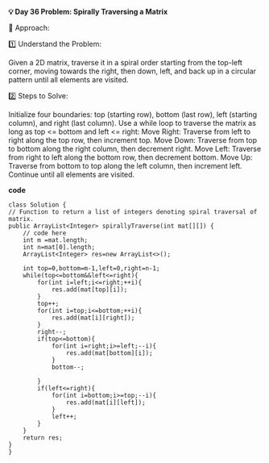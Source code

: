
**💡 Day 36 Problem: Spirally Traversing a Matrix**

🧠 Approach:

1️⃣ Understand the Problem:

Given a 2D matrix, traverse it in a spiral order starting from the top-left corner, moving towards the right, then down, left, and back up in a circular pattern until all elements are visited.

2️⃣ Steps to Solve:

Initialize four boundaries:
top (starting row), bottom (last row), left (starting column), and right (last column).
Use a while loop to traverse the matrix as long as top <= bottom and left <= right:
Move Right: Traverse from left to right along the top row, then increment top.
Move Down: Traverse from top to bottom along the right column, then decrement right.
Move Left: Traverse from right to left along the bottom row, then decrement bottom.
Move Up: Traverse from bottom to top along the left column, then increment left.
Continue until all elements are visited.

**code**

    class Solution {
    // Function to return a list of integers denoting spiral traversal of matrix.
    public ArrayList<Integer> spirallyTraverse(int mat[][]) {
        // code here
        int m =mat.length;
        int n=mat[0].length;
        ArrayList<Integer> res=new ArrayList<>();
        
        int top=0,bottom=m-1,left=0,right=n-1;
        while(top<=bottom&&left<=right){
            for(int i=left;i<=right;++i){
                res.add(mat[top][i]);
            }
            top++;
            for(int i=top;i<=bottom;++i){
                res.add(mat[i][right]);
            }
            right--;
            if(top<=bottom){
                for(int i=right;i>=left;--i){
                    res.add(mat[bottom][i]);
                }
                bottom--;
                
            }
            if(left<=right){
                for(int i=bottom;i>=top;--i){
                    res.add(mat[i][left]);
                }
                left++;
            }
        }
        return res;
    }
    }
  

